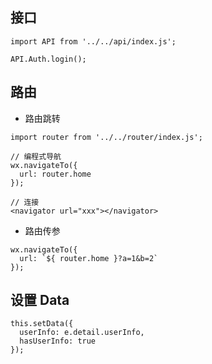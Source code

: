 ## 接口

```
import API from '../../api/index.js';
```

```
API.Auth.login();
```

## 路由

* 路由跳转

```
import router from '../../router/index.js';
```

```
// 编程式导航
wx.navigateTo({
  url: router.home
});
```

```
// 连接
<navigator url="xxx"></navigator>
```

* 路由传参

```
wx.navigateTo({
  url: `${ router.home }?a=1&b=2`
});
```

## 设置 Data

```
this.setData({
  userInfo: e.detail.userInfo,
  hasUserInfo: true
});
```
